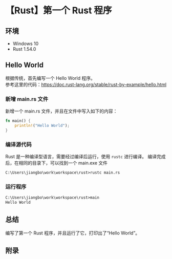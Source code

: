 # 【Rust】第一个 Rust 程序

## 环境

- Windows 10
- Rust 1.54.0

## Hello World

根据传统，首先编写一个 Hello World 程序。  
参考这里的代码：<https://doc.rust-lang.org/stable/rust-by-example/hello.html>

### 新增 main.rs 文件

新增一个 main.rs 文件，并且在文件中写入如下的内容：

```rs
fn main() {
    println!("Hello World");
}
```

### 编译源代码

Rust 是一种编译型语言，需要经过编译后运行，使用 `rustc` 进行编译。
编译完成后，在相同的目录下，可以找到一个 main.exe 文件

```txt
C:\Users\jiangbo\work\workspace\rust>rustc main.rs
```

### 运行程序

```txt
C:\Users\jiangbo\work\workspace\rust>main
Hello World
```

## 总结

编写了第一个 Rust 程序，并且运行了它，打印出了“Hello World”。

## 附录
